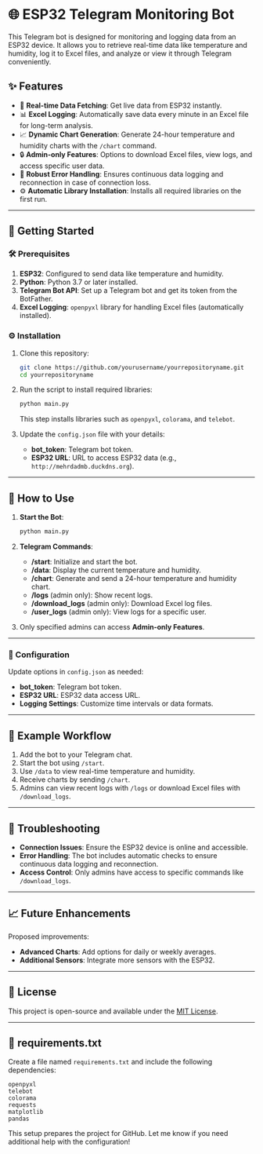 # 🌐 ESP32 Telegram Monitoring Bot

This Telegram bot is designed for monitoring and logging data from an ESP32 device. It allows you to retrieve real-time data like temperature and humidity, log it to Excel files, and analyze or view it through Telegram conveniently.

## ✨ Features

- 🔄 **Real-time Data Fetching**: Get live data from ESP32 instantly.
- 📊 **Excel Logging**: Automatically save data every minute in an Excel file for long-term analysis.
- 📈 **Dynamic Chart Generation**: Generate 24-hour temperature and humidity charts with the `/chart` command.
- 🔒 **Admin-only Features**: Options to download Excel files, view logs, and access specific user data.
- 🔄 **Robust Error Handling**: Ensures continuous data logging and reconnection in case of connection loss.
- ⚙️ **Automatic Library Installation**: Installs all required libraries on the first run.

---

## 🚀 Getting Started

### 🛠 Prerequisites

1. **ESP32**: Configured to send data like temperature and humidity.
2. **Python**: Python 3.7 or later installed.
3. **Telegram Bot API**: Set up a Telegram bot and get its token from the BotFather.
4. **Excel Logging**: `openpyxl` library for handling Excel files (automatically installed).

### ⚙️ Installation

1. Clone this repository:
    ```bash
    git clone https://github.com/yourusername/yourrepositoryname.git
    cd yourrepositoryname
    ```

2. Run the script to install required libraries:
    ```bash
    python main.py
    ```
   This step installs libraries such as `openpyxl`, `colorama`, and `telebot`.

3. Update the `config.json` file with your details:
   - **bot_token**: Telegram bot token.
   - **ESP32 URL**: URL to access ESP32 data (e.g., `http://mehrdadmb.duckdns.org`).

---

## 📲 How to Use

1. **Start the Bot**:
   ```bash
   python main.py
   ```

2. **Telegram Commands**:
   - **/start**: Initialize and start the bot.
   - **/data**: Display the current temperature and humidity.
   - **/chart**: Generate and send a 24-hour temperature and humidity chart.
   - **/logs** (admin only): Show recent logs.
   - **/download_logs** (admin only): Download Excel log files.
   - **/user_logs** (admin only): View logs for a specific user.

3. Only specified admins can access **Admin-only Features**.

---

### 🔧 Configuration

Update options in `config.json` as needed:
- **bot_token**: Telegram bot token.
- **ESP32 URL**: ESP32 data access URL.
- **Logging Settings**: Customize time intervals or data formats.

---

## 📝 Example Workflow

1. Add the bot to your Telegram chat.
2. Start the bot using `/start`.
3. Use `/data` to view real-time temperature and humidity.
4. Receive charts by sending `/chart`.
5. Admins can view recent logs with `/logs` or download Excel files with `/download_logs`.

---

## 🔧 Troubleshooting

- **Connection Issues**: Ensure the ESP32 device is online and accessible.
- **Error Handling**: The bot includes automatic checks to ensure continuous data logging and reconnection.
- **Access Control**: Only admins have access to specific commands like `/download_logs`.

---

## 📈 Future Enhancements

Proposed improvements:
- **Advanced Charts**: Add options for daily or weekly averages.
- **Additional Sensors**: Integrate more sensors with the ESP32.

---

## 📄 License

This project is open-source and available under the [MIT License](LICENSE).

---

## 📄 requirements.txt

Create a file named `requirements.txt` and include the following dependencies:

```plaintext
openpyxl
telebot
colorama
requests
matplotlib
pandas
```

This setup prepares the project for GitHub. Let me know if you need additional help with the configuration!
